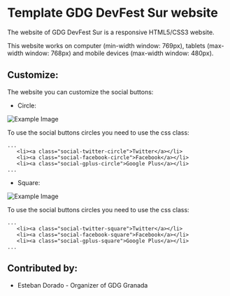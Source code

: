 Template GDG DevFest Sur website
================================

The website of GDG DevFest Sur is a responsive HTML5/CSS3 website.

This website works on computer (min-width window: 769px), tablets (max-width window: 768px) and mobile devices (max-width window: 480px).

Customize:
----------

The website you can customize the social buttons:

- Circle:

![Example Image][1]

To use the social buttons circles you need to use the css class:

```
...
   <li><a class="social-twitter-circle">Twitter</a></li>
   <li><a class="social-facebook-circle">Facebook</a></li>
   <li><a class="social-gplus-circle">Google Plus</a></li>
...
```


- Square:

![Example Image][2]

To use the social buttons circles you need to use the css class:
```
...
   <li><a class="social-twitter-square">Twitter</a></li>
   <li><a class="social-facebook-square">Facebook</a></li>
   <li><a class="social-gplus-square">Google Plus</a></li>
...
```


Contributed by:
---------------

* Esteban Dorado - Organizer of GDG Granada



[1]: https://github.com/mresti/GDG-DevFest-web/blob/master/art/social-btn-cirle.png
[2]: https://github.com/mresti/GDG-DevFest-web/blob/master/art/social-btn-square.png


